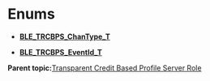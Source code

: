 # Enums

-   **[BLE\_TRCBPS\_ChanType\_T](GUID-50C9DF79-9ADF-485B-A49F-648B8CBC1E44.md)**  

-   **[BLE\_TRCBPS\_EventId\_T](GUID-2462B148-1BB3-4F4B-AF61-4DD6276E83F6.md)**  


**Parent topic:**[Transparent Credit Based Profile Server Role](GUID-D3763F51-25D8-4D48-8198-DCE8EC287529.md)

